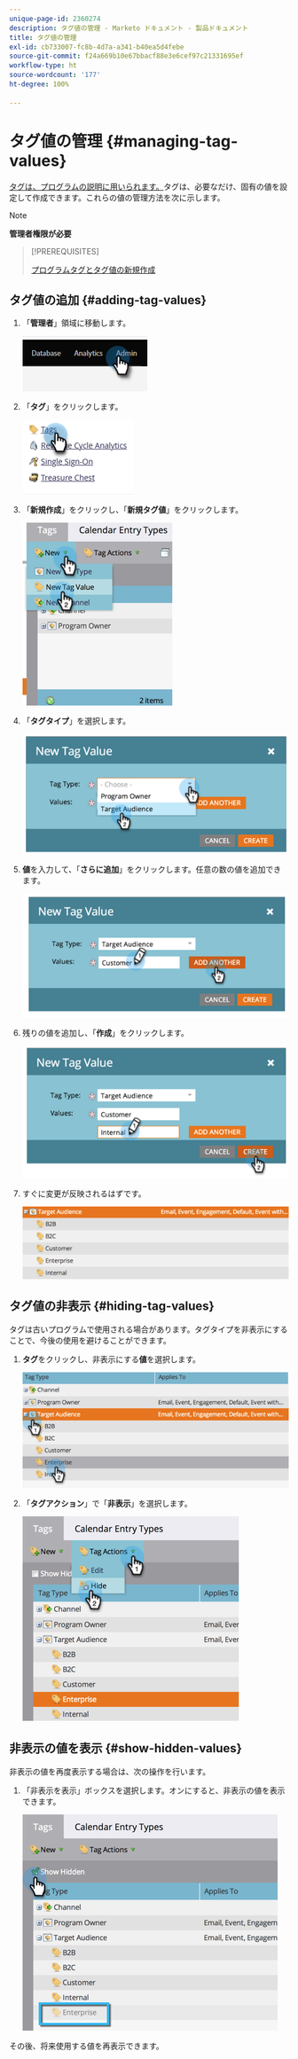 ```yaml
---
unique-page-id: 2360274
description: タグ値の管理 - Marketo ドキュメント - 製品ドキュメント
title: タグ値の管理
exl-id: cb733007-fc8b-4d7a-a341-b40ea5d4febe
source-git-commit: f24a669b10e67bbacf88e3e6cef97c21331695ef
workflow-type: ht
source-wordcount: '177'
ht-degree: 100%

---
```


# タグ値の管理 {#managing-tag-values}

[タグは、プログラムの説明に用いられます。](/help/marketo/product-docs/core-marketo-concepts/programs/working-with-programs/understanding-tags.md)タグは、必要なだけ、固有の値を設定して作成できます。これらの値の管理方法を次に示します。

>[!NOTE]
>
>**管理者権限が必要**

>[!PREREQUISITES]
>
>[プログラムタグとタグ値の新規作成](/help/marketo/product-docs/administration/tags/create-a-new-program-tag-and-tag-values.md)

## タグ値の追加 {#adding-tag-values}

1. 「**管理者**」領域に移動します。

   ![](assets/managing-tag-values-1.png)

1. 「**タグ**」をクリックします。

   ![](assets/managing-tag-values-2.png)

1. 「**新規作成**」をクリックし、「**新規タグ値**」をクリックします。

   ![](assets/managing-tag-values-3.png)

1. 「**タグタイプ**」を選択します。

   ![](assets/managing-tag-values-4.png)

1. **値**&#x200B;を入力して、「**さらに追加**」をクリックします。任意の数の値を追加できます。

   ![](assets/managing-tag-values-5.png)

1. 残りの値を追加し、「**作成**」をクリックします。

   ![](assets/managing-tag-values-6.png)

1. すぐに変更が反映されるはずです。

   ![](assets/managing-tag-values-7.png)

## タグ値の非表示 {#hiding-tag-values}

タグは古いプログラムで使用される場合があります。タグタイプを非表示にすることで、今後の使用を避けることができます。

1. **タグ**&#x200B;をクリックし、非表示にする&#x200B;**値**&#x200B;を選択します。

   ![](assets/managing-tag-values-8.png)

1. 「**タグアクション**」で「**非表示**」を選択します。

   ![](assets/managing-tag-values-9.png)

## 非表示の値を表示 {#show-hidden-values}

非表示の値を再度表示する場合は、次の操作を行います。

1. 「非表示を表示」ボックスを選択します。オンにすると、非表示の値を表示できます。

   ![](assets/managing-tag-values-10.png)

その後、将来使用する値を再表示できます。
